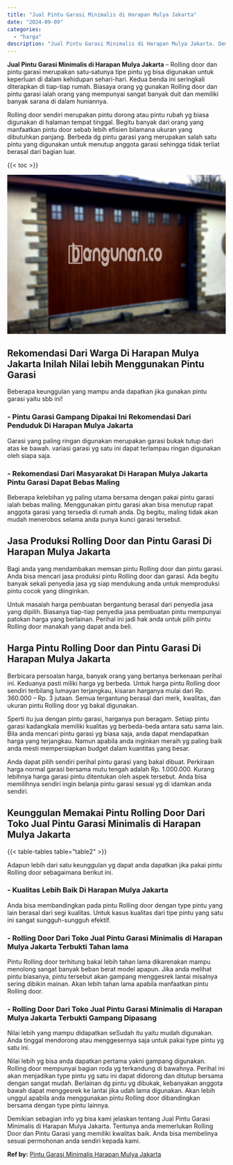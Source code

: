 ```yaml
---
title: "Jual Pintu Garasi Minimalis di Harapan Mulya Jakarta"
date: "2024-09-09"
categories: 
  - "harga"
description: "Jual Pintu Garasi Minimalis di Harapan Mulya Jakarta. Demikian sebagian info yg bisa kami jelaskan tentang Jual Pintu Garasi Minimalis di Harapan Mulya Jakar..."
---
```


**Jual Pintu Garasi Minimalis di Harapan Mulya Jakarta** – Rolling door dan pintu garasi merupakan satu-satunya tipe pintu yg bisa digunakan untuk keperluan di dalam kehidupan sehari-hari. Kedua benda ini seringkali diterapkan di tiap-tiap rumah. Biasaya orang yg gunakan Rolling door dan pintu garasi ialah orang yang mempunyai sangat banyak duit dan memiliki banyak sarana di dalam huniannya.

Rolling door sendiri merupakan pintu dorong atau pintu rubah yg biasa digunakan di halaman tempat tinggal. Begitu banyak dari orang yang manfaatkan pintu door sebab lebih efisien bilamana ukuran yang dibutuhkan panjang. Berbeda dg pintu garasi yang merupakan salah satu pintu yang digunakan untuk menutup anggota garasi sehingga tidak terliat berasal dari bagian luar.

{{< toc >}}

![Jual Pintu Garasi Minimalis di Harapan Mulya Jakarta](/images/pintu-garasi-60.png)

## Rekomendasi Dari Warga Di Harapan Mulya Jakarta Inilah Nilai lebih Menggunakan Pintu Garasi

Beberapa keunggulan yang mampu anda dapatkan jika gunakan pintu garasi yaitu sbb ini!

### \- Pintu Garasi Gampang Dipakai Ini Rekomendasi Dari Penduduk Di Harapan Mulya Jakarta

Garasi yang paling ringan digunakan merupakan garasi bukak tutup dari atas ke bawah. variasi garasi yg satu ini dapat terlampau ringan digunakan oleh siapa saja.

### \- Rekomendasi Dari Masyarakat Di Harapan Mulya Jakarta Pintu Garasi Dapat Bebas Maling

Beberapa kelebihan yg paling utama bersama dengan pakai pintu garasi ialah bebas maling. Menggunakan pintu garasi akan bisa menutup rapat anggota garasi yang tersedia di rumah anda. Dg begitu, maling tidak akan mudah menerobos selama anda punya kunci garasi tersebut.

## Jasa Produksi Rolling Door dan Pintu Garasi Di Harapan Mulya Jakarta

Bagi anda yang mendambakan memsan pintu Rolling door dan pintu garasi. Anda bisa mencari jasa produksi pintu Rolling door dan garasi. Ada begitu banyak sekali penyedia jasa yg siap mendukung anda untuk memproduksi pintu cocok yang diinginkan.

Untuk masalah harga pembuatan bergantung berasal dari penyedia jasa yang dipilih. Biasanya tiap-tiap penyedia jasa pembuatan pintu mempunyai patokan harga yang berlainan. Perihal ini jadi hak anda untuk pilih pintu Rolling door manakah yang dapat anda beli.

## Harga Pintu Rolling Door dan Pintu Garasi Di Harapan Mulya Jakarta

Berbicara persoalan harga, banyak orang yang bertanya berkenaan perihal ini. Keduanya pasti miliki harga yg berbeda. Untuk harga pintu Rolling door sendiri terbilang lumayan terjangkau, kisaran harganya mulai dari Rp. 360.000 – Rp. 3 jutaan. Semua tergantung berasal dari merk, kwalitas, dan ukuran pintu Rolling door yg bakal digunakan.

Sperti itu jua dengan pintu garasi, harganya pun beragam. Setiap pintu garasi kadangkala memiliki kualitas yg berbeda-beda antara satu sama lain. Bila anda mencari pintu garasi yg biasa saja, anda dapat mendapatkan harga yang terjangkau. Namun apabila anda inginkan meraih yg paling baik anda mesti mempersiapkan budget dalam kuantitas yang besar.

Anda dapat pilih sendiri perihal pintu garasi yang bakal dibuat. Perkiraan harga normal garasi bersama mutu tengah adalah Rp. 1.000.000. Kurang lebihnya harga garasi pintu ditentukan oleh aspek tersebut. Anda bisa memilihnya sendiri ingin belanja pintu garasi sesuai yg di idamkan anda sendiri.

## Keunggulan Memakai Pintu Rolling Door Dari Toko Jual Pintu Garasi Minimalis di Harapan Mulya Jakarta

{{< table-tables table="table2" >}}

Adapun lebih dari satu keunggulan yg dapat anda dapatkan jika pakai pintu Rolling door sebagaimana berikut ini.

### \- Kualitas Lebih Baik Di Harapan Mulya Jakarta

Anda bisa membandingkan pada pintu Rolling door dengan type pintu yang lain berasal dari segi kualitas. Untuk kasus kualitas dari tipe pintu yang satu ini sangat sungguh-sungguh efektif.

### \- Rolling Door Dari Toko Jual Pintu Garasi Minimalis di Harapan Mulya Jakarta Terbukti Tahan lama

Pintu Rolling door terhitung bakal lebih tahan lama dikarenakan mampu menolong sangat banyak beban berat model apapun. Jika anda melihat pintu biasanya, pintu tersebut akan gampang menggesrek lantai misalnya sering dibikin mainan. Akan lebih tahan lama apabila manfaatkan pintu Rolling door.

### \- Rolling Door Dari Toko Jual Pintu Garasi Minimalis di Harapan Mulya Jakarta Terbukti Gampang Dipasang

Nilai lebih yang mampu didapatkan seSudah itu yaitu mudah digunakan. Anda tinggal mendorong atau menggesernya saja untuk pakai type pintu yg satu ini.

Nilai lebih yg bisa anda dapatkan pertama yakni gampang digunakan. Rolling door mempunyai bagian roda yg terkandung di bawahnya. Perihal ini akan menjadikan type pintu yg satu ini dapat didorong dan ditutup bersama dengan sangat mudah. Berlainan dg pintu yg dibukak, kebanyakan anggota bawah dapat menggesrek ke lantai jika udah lama digunakan. Akan lebih unggul apabila anda menggunakan pintu Rolling door dibandingkan bersama dengan type pintu lainnya.

Demikian sebagian info yg bisa kami jelaskan tentang Jual Pintu Garasi Minimalis di Harapan Mulya Jakarta. Tentunya anda memerlukan Rolling Door dan Pintu Garasi yang memiliki kwalitas baik. Anda bisa membelinya sesuai permohonan anda sendiri kepada kami.

**Ref by:** [Pintu Garasi Minimalis Harapan Mulya Jakarta](https://id.wikipedia.org/wiki/Pintu)
